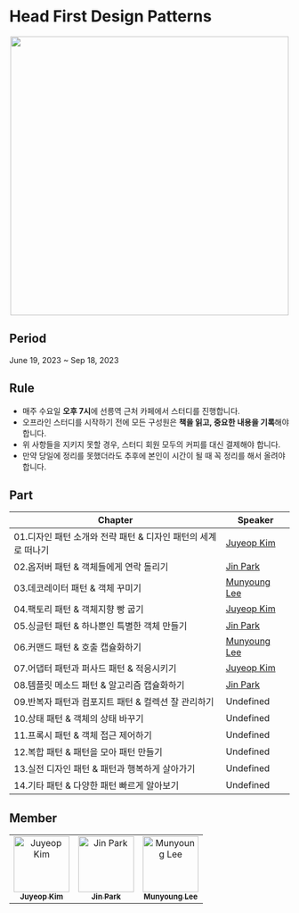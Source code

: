 # Head First Design Patterns
<p align="center">
<img height=500 src=https://github.com/Gong-Boo/head-first-design-patterns/assets/50200481/747fe310-7dba-434a-a92c-33f7214ddfa2 />
</p>

## Period
June 19, 2023 ~ Sep 18, 2023

## Rule
- 매주 수요일 **오후 7시**에 선릉역 근처 카페에서 스터디를 진행합니다.
- 오프라인 스터디를 시작하기 전에 모든 구성원은 **책을 읽고, 중요한 내용을 기록**해야 합니다.
- 위 사항들을 지키지 못할 경우, 스터디 회원 모두의 커피를 대신 결제해야 합니다.
- 만약 당일에 정리를 못했더라도 추후에 본인이 시간이 될 때 꼭 정리를 해서 올려야 합니다.

## Part
|Chapter|Speaker|
|---|---|
|01.디자인 패턴 소개와 전략 패턴 & 디자인 패턴의 세계로 떠나기|<a href="https://github.com/juyeop03">Juyeop Kim</a>|
|02.옵저버 패턴 & 객체들에게 연락 돌리기|<a href="https://github.com/ParkJin0318">Jin Park</a>|
|03.데코레이터 패턴 & 객체 꾸미기|<a href="https://github.com/munyoung03">Munyoung Lee</a>|
|04.팩토리 패턴 & 객체지향 빵 굽기|<a href="https://github.com/juyeop03">Juyeop Kim</a>|
|05.싱글턴 패턴 & 하나뿐인 특별한 객체 만들기|<a href="https://github.com/ParkJin0318">Jin Park</a>|
|06.커맨드 패턴 & 호출 캡슐화하기|<a href="https://github.com/munyoung03">Munyoung Lee</a>|
|07.어댑터 패턴과 퍼사드 패턴 & 적응시키기|<a href="https://github.com/juyeop03">Juyeop Kim</a>|
|08.템플릿 메소드 패턴 & 알고리즘 캡슐화하기|<a href="https://github.com/ParkJin0318">Jin Park</a>|
|09.반복자 패턴과 컴포지트 패턴 & 컬렉션 잘 관리하기|Undefined|
|10.상태 패턴 & 객체의 상태 바꾸기|Undefined|
|11.프록시 패턴 & 객체 접근 제어하기|Undefined|
|12.복합 패턴 & 패턴을 모아 패턴 만들기|Undefined|
|13.실전 디자인 패턴 & 패턴과 행복하게 살아가기|Undefined|
|14.기타 패턴 & 다양한 패턴 빠르게 알아보기|Undefined|

## Member
<table>
  <tbody>
    <tr>
      <td align="center">
        <a href="https://github.com/juyeop03"><img src="https://avatars.githubusercontent.com/u/49600974?v=4" width="100px;" alt="Juyeop Kim"/>
        <br/>
        <sub><b>Juyeop Kim</b></sub>
        </a>
        <br/>
      </td>
      <td align="center">
        <a href="https://github.com/ParkJin0318"><img src="https://avatars.githubusercontent.com/u/50200481?v=4" width="100px;" alt="Jin Park"/>
        <br/>
        <sub><b>Jin Park</b></sub>
        </a>
        <br/>
      </td>
      <td align="center">
        <a href="https://github.com/munyoung03"><img src="https://avatars.githubusercontent.com/u/54434010?v=4" width="100px;" alt="Munyoung Lee"/>
        <br/>
        <sub><b>Munyoung Lee</b></sub>
        </a>
        <br/>
      </td>
    </tr>
  </tbody>
</table>

